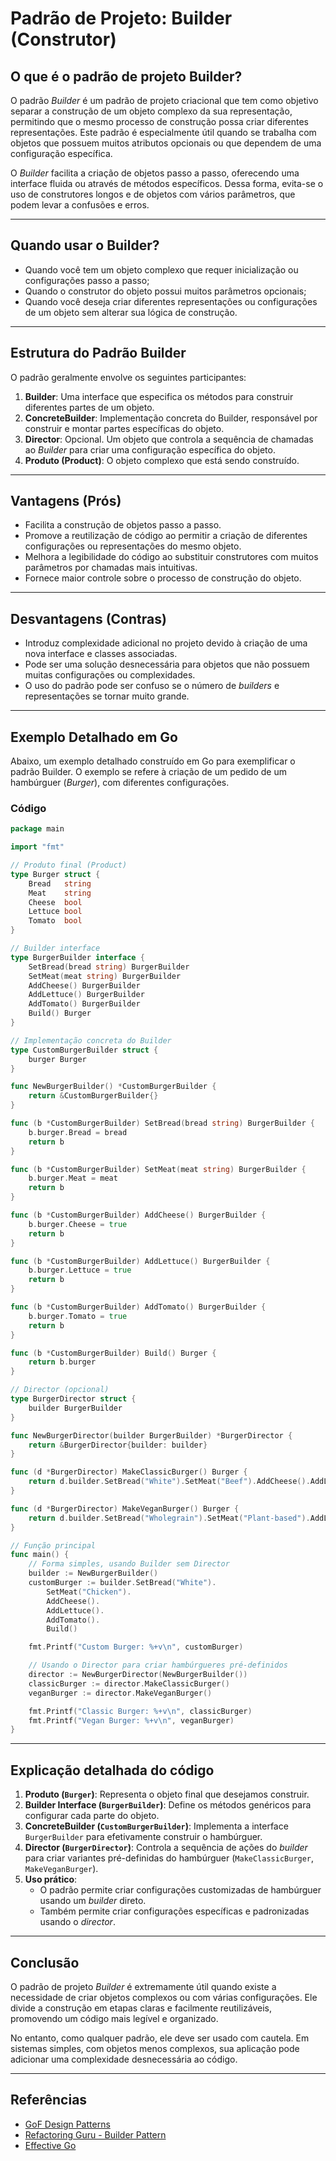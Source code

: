 # Padrão de Projeto: Builder (Construtor)

## **O que é o padrão de projeto Builder?**

O padrão *Builder* é um padrão de projeto criacional que tem como objetivo separar a construção de um objeto complexo da
sua representação, permitindo que o mesmo processo de construção possa criar diferentes representações. Este padrão é
especialmente útil quando se trabalha com objetos que possuem muitos atributos opcionais ou que dependem de uma
configuração específica.

O *Builder* facilita a criação de objetos passo a passo, oferecendo uma interface fluida ou através de métodos
específicos. Dessa forma, evita-se o uso de construtores longos e de objetos com vários parâmetros, que podem levar a
confusões e erros.

---

## **Quando usar o Builder?**

- Quando você tem um objeto complexo que requer inicialização ou configurações passo a passo;
- Quando o construtor do objeto possui muitos parâmetros opcionais;
- Quando você deseja criar diferentes representações ou configurações de um objeto sem alterar sua lógica de construção.

---

## **Estrutura do Padrão Builder**

O padrão geralmente envolve os seguintes participantes:

1. **Builder**: Uma interface que especifica os métodos para construir diferentes partes de um objeto.
2. **ConcreteBuilder**: Implementação concreta do Builder, responsável por construir e montar partes específicas do
   objeto.
3. **Director**: Opcional. Um objeto que controla a sequência de chamadas ao *Builder* para criar uma configuração
   específica do objeto.
4. **Produto (Product)**: O objeto complexo que está sendo construído.

---

## **Vantagens (Prós)**

- Facilita a construção de objetos passo a passo.
- Promove a reutilização de código ao permitir a criação de diferentes configurações ou representações do mesmo objeto.
- Melhora a legibilidade do código ao substituir construtores com muitos parâmetros por chamadas mais intuitivas.
- Fornece maior controle sobre o processo de construção do objeto.

---

## **Desvantagens (Contras)**

- Introduz complexidade adicional no projeto devido à criação de uma nova interface e classes associadas.
- Pode ser uma solução desnecessária para objetos que não possuem muitas configurações ou complexidades.
- O uso do padrão pode ser confuso se o número de *builders* e representações se tornar muito grande.

---

## **Exemplo Detalhado em Go**

Abaixo, um exemplo detalhado construído em Go para exemplificar o padrão Builder. O exemplo se refere à criação de um
pedido de um hambúrguer (*Burger*), com diferentes configurações.

### **Código**

```go
package main

import "fmt"

// Produto final (Product)
type Burger struct {
	Bread   string
	Meat    string
	Cheese  bool
	Lettuce bool
	Tomato  bool
}

// Builder interface
type BurgerBuilder interface {
	SetBread(bread string) BurgerBuilder
	SetMeat(meat string) BurgerBuilder
	AddCheese() BurgerBuilder
	AddLettuce() BurgerBuilder
	AddTomato() BurgerBuilder
	Build() Burger
}

// Implementação concreta do Builder
type CustomBurgerBuilder struct {
	burger Burger
}

func NewBurgerBuilder() *CustomBurgerBuilder {
	return &CustomBurgerBuilder{}
}

func (b *CustomBurgerBuilder) SetBread(bread string) BurgerBuilder {
	b.burger.Bread = bread
	return b
}

func (b *CustomBurgerBuilder) SetMeat(meat string) BurgerBuilder {
	b.burger.Meat = meat
	return b
}

func (b *CustomBurgerBuilder) AddCheese() BurgerBuilder {
	b.burger.Cheese = true
	return b
}

func (b *CustomBurgerBuilder) AddLettuce() BurgerBuilder {
	b.burger.Lettuce = true
	return b
}

func (b *CustomBurgerBuilder) AddTomato() BurgerBuilder {
	b.burger.Tomato = true
	return b
}

func (b *CustomBurgerBuilder) Build() Burger {
	return b.burger
}

// Director (opcional)
type BurgerDirector struct {
	builder BurgerBuilder
}

func NewBurgerDirector(builder BurgerBuilder) *BurgerDirector {
	return &BurgerDirector{builder: builder}
}

func (d *BurgerDirector) MakeClassicBurger() Burger {
	return d.builder.SetBread("White").SetMeat("Beef").AddCheese().AddLettuce().Build()
}

func (d *BurgerDirector) MakeVeganBurger() Burger {
	return d.builder.SetBread("Wholegrain").SetMeat("Plant-based").AddLettuce().AddTomato().Build()
}

// Função principal
func main() {
	// Forma simples, usando Builder sem Director
	builder := NewBurgerBuilder()
	customBurger := builder.SetBread("White").
		SetMeat("Chicken").
		AddCheese().
		AddLettuce().
		AddTomato().
		Build()

	fmt.Printf("Custom Burger: %+v\n", customBurger)

	// Usando o Director para criar hambúrgueres pré-definidos
	director := NewBurgerDirector(NewBurgerBuilder())
	classicBurger := director.MakeClassicBurger()
	veganBurger := director.MakeVeganBurger()

	fmt.Printf("Classic Burger: %+v\n", classicBurger)
	fmt.Printf("Vegan Burger: %+v\n", veganBurger)
}
```

---

## **Explicação detalhada do código**

1. **Produto (`Burger`)**: Representa o objeto final que desejamos construir.
2. **Builder Interface (`BurgerBuilder`)**: Define os métodos genéricos para configurar cada parte do objeto.
3. **ConcreteBuilder (`CustomBurgerBuilder`)**: Implementa a interface `BurgerBuilder` para efetivamente construir o
   hambúrguer.
4. **Director (`BurgerDirector`)**: Controla a sequência de ações do *builder* para criar variantes pré-definidas do
   hambúrguer (`MakeClassicBurger`, `MakeVeganBurger`).
5. **Uso prático**:
    - O padrão permite criar configurações customizadas de hambúrguer usando um *builder* direto.
    - Também permite criar configurações específicas e padronizadas usando o *director*.

---

## **Conclusão**

O padrão de projeto *Builder* é extremamente útil quando existe a necessidade de criar objetos complexos ou com várias
configurações. Ele divide a construção em etapas claras e facilmente reutilizáveis, promovendo um código mais legível e
organizado.

No entanto, como qualquer padrão, ele deve ser usado com cautela. Em sistemas simples, com objetos menos complexos, sua
aplicação pode adicionar uma complexidade desnecessária ao código.

---

## **Referências**

- [GoF Design Patterns](https://en.wikipedia.org/wiki/Builder_pattern)
- [Refactoring Guru - Builder Pattern](https://refactoring.guru/design-patterns/builder)
- [Effective Go](https://go.dev/doc/effective_go)
